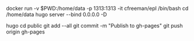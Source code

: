 docker run -v $PWD:/home/data -p 1313:1313 -it cfreeman/epl /bin/bash
cd /home/data
hugo server --bind 0.0.0.0 -D


hugo
cd public
git add --all
git commit -m "Publish to gh-pages"
git push origin gh-pages
